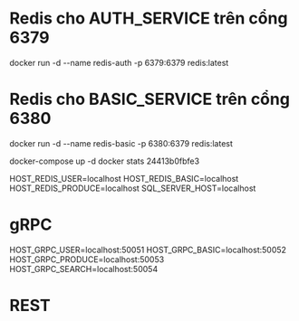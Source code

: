 # Redis cho AUTH_SERVICE trên cổng 6379
docker run -d --name redis-auth -p 6379:6379 redis:latest

# Redis cho BASIC_SERVICE trên cổng 6380
docker run -d --name redis-basic -p 6380:6379 redis:latest



docker-compose up -d
docker stats 24413b0fbfe3



HOST_REDIS_USER=localhost
HOST_REDIS_BASIC=localhost
HOST_REDIS_PRODUCE=localhost
SQL_SERVER_HOST=localhost



# gRPC
HOST_GRPC_USER=localhost:50051
HOST_GRPC_BASIC=localhost:50052
HOST_GRPC_PRODUCE=localhost:50053
HOST_GRPC_SEARCH=localhost:50054

# REST
